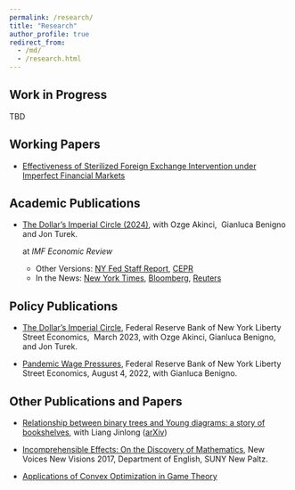 ```yaml
---
permalink: /research/
title: "Research"
author_profile: true
redirect_from: 
  - /md/
  - /research.html
---
```


## Work in Progress

TBD

## Working Papers

* [Effectiveness of Sterilized Foreign Exchange Intervention under Imperfect Financial Markets](https://drive.google.com/file/d/10fViDG5DM5DOZlzroLXM5jfIX_XSs3kV/view)


## Academic Publications

* [The Dollar’s Imperial Circle (2024)](https://link.springer.com/article/10.1057/s41308-023-00235-6#:~:text=The%20new%20Imperial%20Circle%20functions,significantly%20influence%20global%20macroeconomic%20developments.), with Ozge Akinci,  Gianluca Benigno and Jon Turek.

  at _IMF_ _Economic_ _Review_
  * Other Versions: [NY Fed Staff Report](https://www.newyorkfed.org/medialibrary/media/research/staff_reports/sr1045.pdf?sc_lang=en), [CEPR](https://cepr.org/publications/dp18511)
  * In the News: [New York Times](https://www.nytimes.com/2023/03/06/opinion/buybacks-chips-act-buffett.html), [Bloomberg](https://www.bloomberg.com/opinion/articles/2023-08-24/dollar-s-imperial-circle-seals-its-global-currency-status), [Reuters](https://www.reuters.com/breakingviews/global-markets-breakingviews-2023-02-28/)

## Policy Publications

* [The Dollar’s Imperial Circle](https://libertystreeteconomics.newyorkfed.org/2023/03/the-dollars-imperial-circle/), Federal Reserve Bank of New York Liberty Street Economics,  March 2023, with Ozge Akinci, Gianluca Benigno, and Jon Turek.

* [Pandemic Wage Pressures](https://libertystreeteconomics.newyorkfed.org/2022/08/pandemic-wage-pressures/), Federal Reserve Bank of New York Liberty Street Economics, August 4, 2022, with Gianluca Benigno. 

## Other Publications and Papers
* [Relationship between binary trees and Young diagrams: a story of bookshelves](https://drive.google.com/file/d/1qkKruMx1-7Nj6Kz6B-6ki3yn9mM3ja_N/view), with Liang Jinlong ([arXiv](https://arxiv.org/abs/2112.07609))

* [Incomprehensible Effects: On the Discovery of Mathematics](https://newpaltzcomposition.wordpress.com/wp-content/uploads/2017/10/new-visions-new-voices-2017-r.pdf), New Voices New Visions 2017, Department of English, SUNY New Paltz.

* [Applications of Convex Optimization in Game Theory](https://drive.google.com/file/d/1RZX5FwqvJ6hvmR1tkv1GOqdBizHz_s9M/view)

